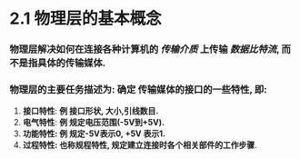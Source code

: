 # 2.1 物理层的基本概念

### 物理层解决如何在连接各种计算机的 _**传输介质**_ 上传输 _数据比特流_,  而不是指具体的传输媒体.

### 物理层的主要任务描述为: 确定 传输媒体的接口的一些特性, 即:

1. **接口特性**: **例 接口形状, 大小,引线数目.**
2. **电气特性**: **例 规定电压范围\(-5V到+5V\).**
3. **功能特性: 例 规定-5V表示0, +5V 表示1.**
4. **过程特性: 也称规程特性, 规定建立连接时各个相关部件的工作步骤**.







